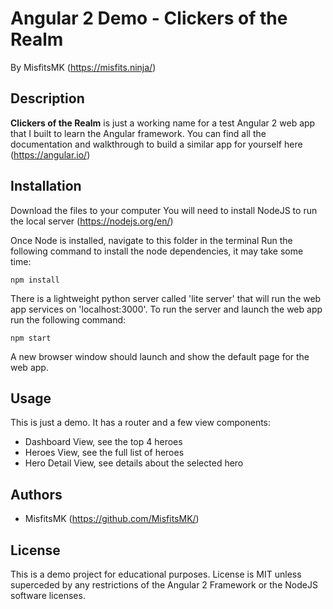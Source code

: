 # Angular 2 Demo - Clickers of the Realm
By MisfitsMK (https://misfits.ninja/)

## Description
**Clickers of the Realm** is just a working name for a test Angular 2 web app that I built to learn the Angular framework.  You can find all the documentation and walkthrough to build a similar app for yourself here (https://angular.io/)

## Installation
Download the files to your computer
You will need to install NodeJS to run the local server (https://nodejs.org/en/)

Once Node is installed, navigate to this folder in the terminal
Run the following command to install the node dependencies, it may take some time:

```console
npm install
```

There is a lightweight python server called 'lite server' that will run the web app services on 'localhost:3000'. To run the server and launch the web app run the following command:
```console
npm start
```
A new browser window should launch and show the default page for the web app.

## Usage

This is just a demo. It has a router and a few view components:
 
- Dashboard View, see the top 4 heroes
- Heroes View, see the full list of heroes
- Hero Detail View, see details about the selected hero


## Authors

* MisfitsMK (https://github.com/MisfitsMK/)



## License

This is a demo project for educational purposes. License is MIT unless superceded by any restrictions of the Angular 2 Framework or the NodeJS software licenses.
